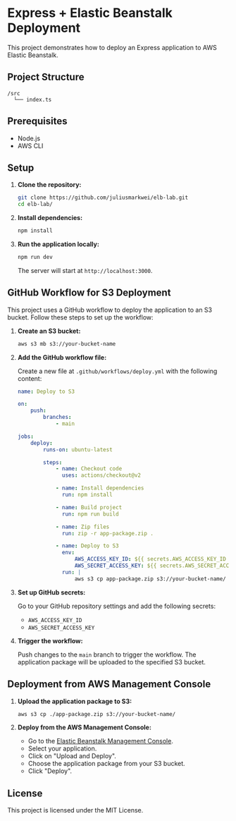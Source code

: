# Express + Elastic Beanstalk Deployment

This project demonstrates how to deploy an Express application to AWS Elastic Beanstalk.

## Project Structure

```
/src
  └── index.ts
```

## Prerequisites

-   Node.js
-   AWS CLI

## Setup

1. **Clone the repository:**

    ```bash
    git clone https://github.com/juliusmarkwei/elb-lab.git
    cd elb-lab/
    ```

2. **Install dependencies:**

    ```bash
    npm install
    ```

3. **Run the application locally:**

    ```bash
    npm run dev
    ```

    The server will start at `http://localhost:3000`.

## GitHub Workflow for S3 Deployment

This project uses a GitHub workflow to deploy the application to an S3 bucket. Follow these steps to set up the workflow:

1. **Create an S3 bucket:**

    ```bash
    aws s3 mb s3://your-bucket-name
    ```

2. **Add the GitHub workflow file:**

    Create a new file at `.github/workflows/deploy.yml` with the following content:

    ```yaml
    name: Deploy to S3

    on:
        push:
            branches:
                - main

    jobs:
        deploy:
            runs-on: ubuntu-latest

            steps:
                - name: Checkout code
                  uses: actions/checkout@v2

                - name: Install dependencies
                  run: npm install

                - name: Build project
                  run: npm run build

                - name: Zip files
                  run: zip -r app-package.zip .

                - name: Deploy to S3
                  env:
                      AWS_ACCESS_KEY_ID: ${{ secrets.AWS_ACCESS_KEY_ID }}
                      AWS_SECRET_ACCESS_KEY: ${{ secrets.AWS_SECRET_ACCESS_KEY }}
                  run: |
                      aws s3 cp app-package.zip s3://your-bucket-name/
    ```

3. **Set up GitHub secrets:**

    Go to your GitHub repository settings and add the following secrets:

    - `AWS_ACCESS_KEY_ID`
    - `AWS_SECRET_ACCESS_KEY`

4. **Trigger the workflow:**

    Push changes to the `main` branch to trigger the workflow. The application package will be uploaded to the specified S3 bucket.

## Deployment from AWS Management Console

1. **Upload the application package to S3:**

    ```bash
    aws s3 cp ./app-package.zip s3://your-bucket-name/
    ```

2. **Deploy from the AWS Management Console:**

    - Go to the [Elastic Beanstalk Management Console](https://console.aws.amazon.com/elasticbeanstalk).
    - Select your application.
    - Click on "Upload and Deploy".
    - Choose the application package from your S3 bucket.
    - Click "Deploy".

## License

This project is licensed under the MIT License.
